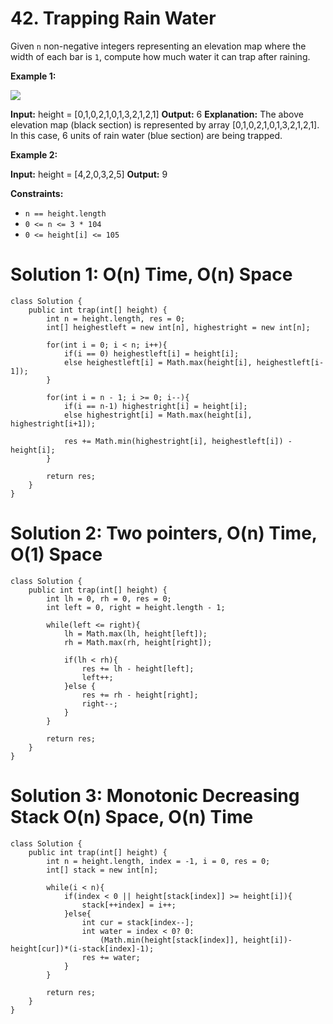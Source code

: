 # 42. Trapping Rain Water
Given  `n`  non-negative integers representing an elevation map where the width of each bar is  `1`, compute how much water it can trap after raining.

**Example 1:**

![](https://assets.leetcode.com/uploads/2018/10/22/rainwatertrap.png)

**Input:** height = [0,1,0,2,1,0,1,3,2,1,2,1]
**Output:** 6
**Explanation:** The above elevation map (black section) is represented by array [0,1,0,2,1,0,1,3,2,1,2,1]. In this case, 6 units of rain water (blue section) are being trapped.

**Example 2:**

**Input:** height = [4,2,0,3,2,5]
**Output:** 9

**Constraints:**

-   `n == height.length`
-   `0 <= n <= 3 * 104`
-   `0 <= height[i] <= 105`


# Solution 1: O(n) Time, O(n) Space
```
class Solution {
    public int trap(int[] height) {
        int n = height.length, res = 0;
        int[] heighestleft = new int[n], highestright = new int[n];
        
        for(int i = 0; i < n; i++){
            if(i == 0) heighestleft[i] = height[i];
            else heighestleft[i] = Math.max(height[i], heighestleft[i-1]);
        }
        
        for(int i = n - 1; i >= 0; i--){
            if(i == n-1) highestright[i] = height[i];
            else highestright[i] = Math.max(height[i], highestright[i+1]);
            
            res += Math.min(highestright[i], heighestleft[i]) - height[i];
        }
        
        return res;
    }
}
```

# Solution 2: Two pointers, O(n) Time, O(1) Space
```
class Solution {
    public int trap(int[] height) {
        int lh = 0, rh = 0, res = 0;
        int left = 0, right = height.length - 1;
        
        while(left <= right){
            lh = Math.max(lh, height[left]);
            rh = Math.max(rh, height[right]);
            
            if(lh < rh){
                res += lh - height[left];
                left++;
            }else {
                res += rh - height[right];
                right--;
            }
        }
        
        return res;
    }
}
```

# Solution 3: Monotonic Decreasing Stack O(n) Space, O(n) Time
```
class Solution {
    public int trap(int[] height) {
        int n = height.length, index = -1, i = 0, res = 0;
        int[] stack = new int[n];
        
        while(i < n){
            if(index < 0 || height[stack[index]] >= height[i]){
                stack[++index] = i++;
            }else{
                int cur = stack[index--];
                int water = index < 0? 0: 
                    (Math.min(height[stack[index]], height[i])-height[cur])*(i-stack[index]-1);
                res += water;
            }
        }

        return res;
    }
}
```
